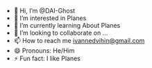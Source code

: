 - 👋 Hi, I’m @DAI-Ghost
- 👀 I’m interested in Planes
- 🌱 I’m currently learning About Planes
- 💞️ I’m looking to collaborate on ...
- 📫 How to reach me ivannedvihin@gmail.com
- 😄 Pronouns: He/Him
- ⚡ Fun fact: I like Planes

<!---
DAI-Ghost/DAI-Ghost is a ✨ special ✨ repository because its `README.md` (this file) appears on your GitHub profile.
You can click the Preview link to take a look at your changes.
--->
